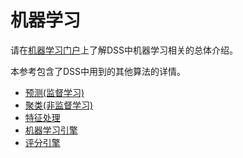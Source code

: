 # 机器学习 #
请在[机器学习门户](https://www.dataiku.com/learn/portals/machine-learning.html)上了解DSS中机器学习相关的总体介绍。

本参考包含了DSS中用到的其他算法的详情。

- [预测(监督学习)](MachineLearning/Supervised.md)
- [聚类(非监督学习)](MachineLearning/Unsupervised.md)
- [特征处理](MachineLearning/Feature-handling.md)
- [机器学习引擎](MachineLearning/Engines.md)
- [评分引擎](MachineLearning/Scoring-engines.md)

